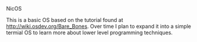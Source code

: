 NicOS

This is a basic OS based on the tutorial found at http://wiki.osdev.org/Bare_Bones.
Over time I plan to expand it into a simple termial OS to learn more about lower
level programming techniques.
